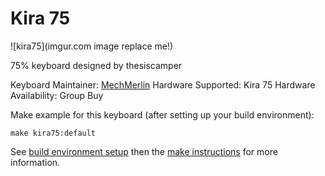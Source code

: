 # Kira 75

![kira75](imgur.com image replace me!)

75% keyboard designed by thesiscamper

Keyboard Maintainer: [MechMerlin](https://github.com/mechmerlin)
Hardware Supported: Kira 75
Hardware Availability: Group Buy

Make example for this keyboard (after setting up your build environment):

    make kira75:default

See [build environment setup](https://docs.qmk.fm/build_environment_setup.html) then the [make instructions](https://docs.qmk.fm/make_instructions.html) for more information.
